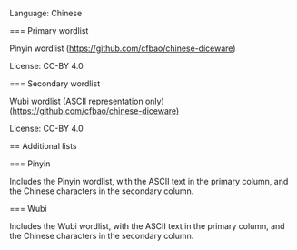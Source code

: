 Language: Chinese

=== Primary wordlist

Pinyin wordlist (https://github.com/cfbao/chinese-diceware)

License: CC-BY 4.0

=== Secondary wordlist

Wubi wordlist (ASCII representation only) (https://github.com/cfbao/chinese-diceware)

License: CC-BY 4.0


== Additional lists

=== Pinyin

Includes the Pinyin wordlist, with the ASCII text in the primary column, and the Chinese characters in the secondary column.

=== Wubi

Includes the Wubi wordlist, with the ASCII text in the primary column, and the Chinese characters in the secondary column.